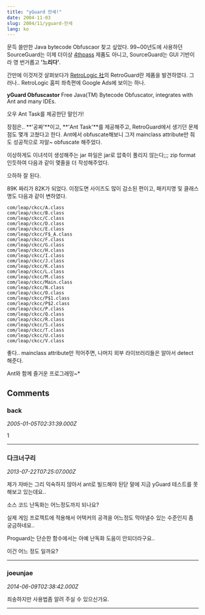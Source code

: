 ```yaml
---
title: "yGuard 만세!"
date: 2004-11-03
slug: 2004/11/yguard-만세
lang: ko
---
```


문득 쓸만한 Java bytecode Obfuscaor 찾고 싶었다.
99~00년도에 사용하던 SourceGuard는 이제 더이상 [4thpass](http://www.4thpass.com/) 제품도 아니고,
SourceGuard는 GUI 기반이라 영 번거롭고 **'느리다'**.

간만에 이것저것 살펴보다가 [RetroLogic 社](http://www.retrologic.com)의 RetroGuard란 
제품을 발견하였다. 그러나.. RetroLogic 홈피 좌측편에 Google Ads에 
보이는 하나. 

**yGuard Obfuscastor**
Free Java(TM) Bytecode Obfuscator, integrates with Ant and many IDEs.

오우 Ant Task를 제공한단 말인가!

장점은.. **'공짜'**이고, **'Ant Task'**를 제공해주고, RetroGuard에서
생기던 문제점도 몇개 고쳤다고 한다. Ant에서 obfuscate해보니 
그저 mainclass attribute만 줘도 성공적으로 자알~ obfuscate 해주었다.

   

이상하게도 이녀석이 생성해주는 jar 파일은 jar로 압축이 풀리지 않는다;;;
zip format 인듯하여 다음과 같이 몇줄을 더 작성해주었다.

으하하 잘 된다.

89K 짜리가 82K가 되었다. 이정도면 사이즈도 많이 감소된 편이고,
패키지명 및 클래스명도 다음과 같이 변하였다.

```
com/leap/ckcc/A.class
com/leap/ckcc/B.class
com/leap/ckcc/C.class
com/leap/ckcc/D.class
com/leap/ckcc/E.class
com/leap/ckcc/F$_A.class
com/leap/ckcc/F.class
com/leap/ckcc/G.class
com/leap/ckcc/H.class
com/leap/ckcc/I.class
com/leap/ckcc/J.class
com/leap/ckcc/K.class
com/leap/ckcc/L.class
com/leap/ckcc/M.class
com/leap/ckcc/Main.class
com/leap/ckcc/N.class
com/leap/ckcc/O.class
com/leap/ckcc/P$1.class
com/leap/ckcc/P$2.class
com/leap/ckcc/P.class
com/leap/ckcc/Q.class
com/leap/ckcc/R.class
com/leap/ckcc/S.class
com/leap/ckcc/T.class
com/leap/ckcc/U.class
com/leap/ckcc/V.class
```

좋다.. mainclass attribute만 적어주면, 나머지 외부 라이브러리들은
알아서 detect 해준다.

Ant와 함께 즐거운 프로그래밍~*

## Comments

### back
*2005-01-05T02:31:39.000Z*

1

---

### 다크너구리
*2013-07-22T07:25:07.000Z*

제가 자바는 그리 익숙하지 않아서 ant로 빌드해야 된닫 말에 지금 yGuard 테스트를 못해보고 있는데요..

소스 코드 난독화는 어느정도까지 되나요?

실제 게임 프로젝트에 적용해서 어택커의 공격을 어느정도 막아낼수 있는 수준인지 좀 궁금하네요..

Proguard는 단순한 함수에서는 아예 난독화 도움이 안되더라구요..

이건 어느 정도 일까요?

---

### joeunjae
*2014-06-09T02:38:42.000Z*

죄송하지만 사용법좀 알려 주실 수 있으신가요.

---

